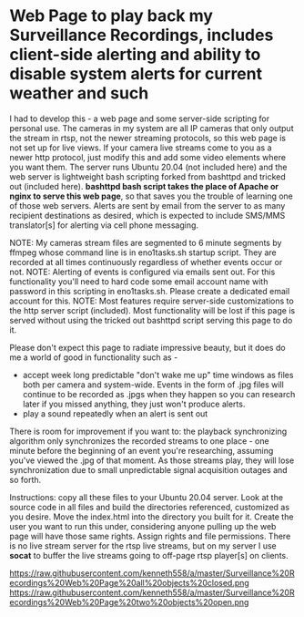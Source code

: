 # Web Page to play back my Surveillance Recordings, includes client-side alerting and ability to disable system alerts for current weather and such

I had to develop this - a web page and some server-side scripting for personal use.  The cameras in my system are all IP cameras that only output the stream in rtsp, not the newer streaming protocols, so this web page is not set up for live views.  If your camera live streams come to you as a newer http protocol, just modify this and add some video elements where you want them. The server runs Ubuntu 20.04 (not included here) and the web server is lightweight bash scripting forked from bashttpd and tricked out (included here). **bashttpd bash script takes the place of Apache or nginx to serve this web page**, so that saves you the trouble of learning one of those web servers.  Alerts are sent by email from the server to as many recipient destinations as desired, which is expected to include SMS/MMS translator[s] for alerting via cell phone messaging.

NOTE: My cameras stream files are segmented to 6 minute segments by ffmpeg whose command line is in eno1tasks.sh startup script.  They are recorded at all times continuously regardless of whether events occur or not.
NOTE: Alerting of events is configured via emails sent out.  For this functionality you'll need to hard code some email account name with password in this scripting in eno1tasks.sh.  Please create a dedicated email account for this.
NOTE: Most features require server-side customizations to the http server script (included).  Most functionality will be lost if this page is served without using the tricked out bashttpd script serving this page to do it.

Please don't expect this page to radiate impressive beauty, but it does do me a world of good in functionality such as -
  - accept week long predictable "don't wake me up" time windows as files both per camera and system-wide.  Events in the form of .jpg files will continue to be recorded as .jpgs when they happen so you can research later if you missed anything, they just won't produce alerts.
  - play a sound repeatedly when an alert is sent out

There is room for improvement if you want to: the playback synchronizing algorithm only synchronizes the recorded streams to one place - one minute before the beginning of an event you're researching, assuming you've viewed the .jpg of that moment.  As those streams play, they will lose synchronization due to small unpredictable signal acquisition outages and so forth.

Instructions: copy all these files to your Ubuntu 20.04 server.  Look at the source code in all files and build the directories referenced, customized as you desire.  Move the index.html into the directory you built for it.  Create the user you want to run this under, considering anyone pulling up the web page will have those same rights.  Assign rights and file permissions.  There is no live stream server for the rtsp live streams, but on my server I use **socat** to buffer the live streams going to off-page rtsp player[s] on clients.

https://raw.githubusercontent.com/kenneth558/a/master/Surveillance%20Recordings%20Web%20Page%20all%20objects%20closed.png
https://raw.githubusercontent.com/kenneth558/a/master/Surveillance%20Recordings%20Web%20Page%20two%20objects%20open.png
